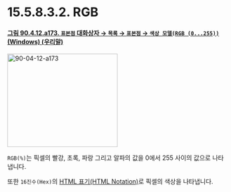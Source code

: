 # 15.5.8.3.2. RGB

<a id="90-04-12-a173"></a>

#### [그림 90.4.12.a173. `표본점` 대화상자 → `목록` → `표본점` → `색상 모델(RGB (0...255))` (Windows) (우리말)](./90-04-0012-sample_points.md#90-04-12-a173)
<img width="251" height="213" alt="90-04-12-a173" src="https://github.com/user-attachments/assets/fba8be25-04fa-44ef-a1a0-4e2bfbf8ea78" />

`RGB(%)`는 픽셀의 빨강, 초록, 파랑 그리고 알파의 값을 0에서 255 사이의 값으로 나타냅니다.

또한 `16진수(Hex)`의 [HTML 표기(HTML Notation)](./19-glossaryx-html_notation.md)로 픽셀의 색상을 나타냅니다.